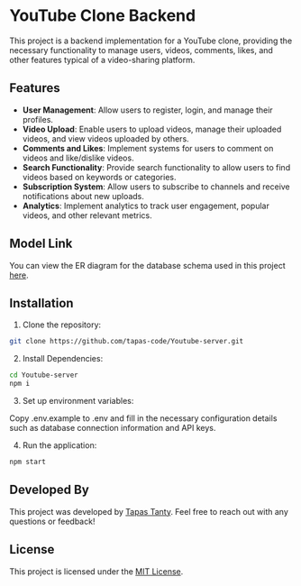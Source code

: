 # YouTube Clone Backend

This project is a backend implementation for a YouTube clone, providing the necessary functionality to manage users, videos, comments, likes, and other features typical of a video-sharing platform.

## Features

- **User Management**: Allow users to register, login, and manage their profiles.
- **Video Upload**: Enable users to upload videos, manage their uploaded videos, and view videos uploaded by others.
- **Comments and Likes**: Implement systems for users to comment on videos and like/dislike videos.
- **Search Functionality**: Provide search functionality to allow users to find videos based on keywords or categories.
- **Subscription System**: Allow users to subscribe to channels and receive notifications about new uploads.
- **Analytics**: Implement analytics to track user engagement, popular videos, and other relevant metrics.

## Model Link

You can view the ER diagram for the database schema used in this project [here](https://app.eraser.io/workspace/YtPqZ1VogxGy1jzIDkzj).


## Installation

1. Clone the repository:

```bash
git clone https://github.com/tapas-code/Youtube-server.git

```
2. Install Dependencies:

```bash
cd Youtube-server
npm i
```
3. Set up environment variables:

Copy .env.example to .env and fill in the necessary configuration details such as database connection information and API keys.

4. Run the application: 

```bash
npm start
```

## Developed By

This project was developed by [Tapas Tanty](https://github.com/tapas-code). Feel free to reach out with any questions or feedback!

## License

This project is licensed under the [MIT License](LICENSE).


